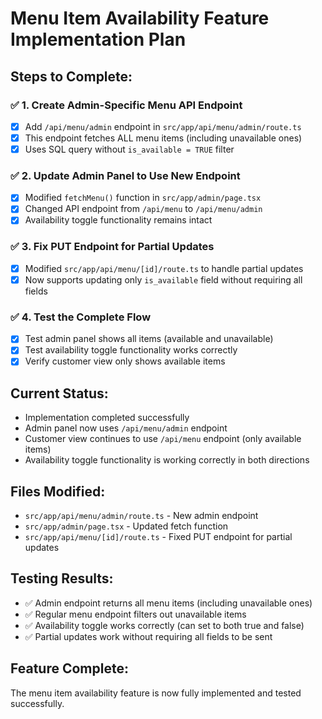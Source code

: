# Menu Item Availability Feature Implementation Plan

## Steps to Complete:

### ✅ 1. Create Admin-Specific Menu API Endpoint
- [x] Add `/api/menu/admin` endpoint in `src/app/api/menu/admin/route.ts`
- [x] This endpoint fetches ALL menu items (including unavailable ones)
- [x] Uses SQL query without `is_available = TRUE` filter

### ✅ 2. Update Admin Panel to Use New Endpoint
- [x] Modified `fetchMenu()` function in `src/app/admin/page.tsx`
- [x] Changed API endpoint from `/api/menu` to `/api/menu/admin`
- [x] Availability toggle functionality remains intact

### ✅ 3. Fix PUT Endpoint for Partial Updates
- [x] Modified `src/app/api/menu/[id]/route.ts` to handle partial updates
- [x] Now supports updating only `is_available` field without requiring all fields

### ✅ 4. Test the Complete Flow
- [x] Test admin panel shows all items (available and unavailable)
- [x] Test availability toggle functionality works correctly
- [x] Verify customer view only shows available items

## Current Status:
- Implementation completed successfully
- Admin panel now uses `/api/menu/admin` endpoint
- Customer view continues to use `/api/menu` endpoint (only available items)
- Availability toggle functionality is working correctly in both directions

## Files Modified:
- `src/app/api/menu/admin/route.ts` - New admin endpoint
- `src/app/admin/page.tsx` - Updated fetch function
- `src/app/api/menu/[id]/route.ts` - Fixed PUT endpoint for partial updates

## Testing Results:
- ✅ Admin endpoint returns all menu items (including unavailable ones)
- ✅ Regular menu endpoint filters out unavailable items
- ✅ Availability toggle works correctly (can set to both true and false)
- ✅ Partial updates work without requiring all fields to be sent

## Feature Complete:
The menu item availability feature is now fully implemented and tested successfully.
